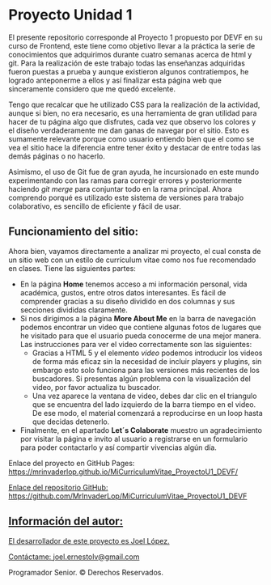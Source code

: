 <h1>Proyecto Unidad 1</h1>
<p>El presente repositorio corresponde al Proyecto 1 propuesto por DEVF en su curso de Frontend,
este tiene como objetivo llevar a la práctica la serie de conocimientos que adquirimos durante cuatro semanas
acerca de html y git. Para la realización de este trabajo todas las enseñanzas adquiridas fueron puestas a prueba y aunque existieron algunos
contratiempos, he logrado anteponerme a ellos y así finalizar esta página web que sinceramente considero que me quedó excelente.</p>

<p>Tengo que recalcar que he utilizado CSS para la realización de la actividad, aunque si bien, no era necesario, es una herramienta de gran 
utilidad para hacer de tu página algo que disfrutes, cada vez que observo los colores y el diseño verdaderamente me dan ganas de navegar por el sitio. Esto es sumamente relevante porque como usuario entiendo bien que el como se vea el sitio hace la diferencia entre tener éxito y destacar de entre todas las demás páginas o no hacerlo.</p>

<p>Asimismo, el uso de Git fue de gran ayuda, he incursionado en este mundo experimentando con las ramas para corregir errores y posteriormente haciendo <i>git merge</i> para conjuntar todo en la rama principal. Ahora comprendo porqué es utilizado este sistema de versiones para trabajo colaborativo, es sencillo de eficiente y fácil de usar.</p>

<h2>Funcionamiento del sitio:</h2>

<p>Ahora bien, vayamos directamente a analizar mi proyecto, el cual consta de un sitio web con un estilo de currículum vitae como nos fue recomendado en clases. Tiene las siguientes partes:</p> 

  <ul>
    <li>En la página <b>Home</b> tenemos acceso a mi información personal, vida académica, gustos, entre otros datos interesantes. Es fácil de comprender gracias a su diseño dividido en dos columnas y sus secciones divididas claramente.</li>
    <li>Si nos dirigimos a la página <b>More About Me</b> en la barra de navegación podemos encontrar un video que contiene algunas fotos de lugares que he visitado para que el usuario pueda conocerme de una mejor manera. Las instrucciones para ver el video correctamente son las siguientes:
      <ul>
        <li>Gracias a HTML 5 y el elemento <i>video</i> podemos introducir los videos de forma más eficaz sin la necesidad de incluir players y plugins, sin embargo esto solo funciona           para las versiones más recientes de los buscadores. Si presentas algún problema con la visualización del video, por favor actualiza tu buscador. </li>
        <li>Una vez aparece la ventana de video, debes dar clic en el triangulo que se encuentra del lado izquierdo de la barra tiempo en el video. De ese modo, el material comenzará a reproducirse en un loop hasta que decidas detenerlo. </li>
      </ul>
    </li>
    <li>Finalmente, en el apartado <b>Let´s Colaborate</b> muestro un agradecimiento por visitar la página e invito al usuario a registrarse en un formulario para poder contactarlo y así compartir vivencias algún día. </li>
  </ul>

  <p>Enlace del proyecto en GitHub Pages: <a href="https://mrinvaderlop.github.io/MiCurriculumVitae_ProyectoU1_DEVF/">https://mrinvaderlop.github.io/MiCurriculumVitae_ProyectoU1_DEVF/</p>
  <p>Enlace del repositorio GitHub: <a href="https://github.com/MrInvaderLop/MiCurriculumVitae_ProyectoU1_DEVF">https://github.com/MrInvaderLop/MiCurriculumVitae_ProyectoU1_DEVF</p>

<h2>Información del autor:</h2>
<p>El desarrollador de este proyecto es Joel López.</p>
<p>Contáctame: <a href="mailto:joel.ernestolv@gmail.com">joel.ernestolv@gmail.com</a></p>
<p>Programador Senior. © Derechos Reservados.</p>



  
